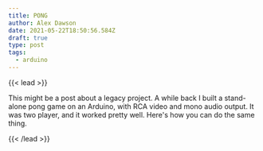 ```yaml
---
title: PONG
author: Alex Dawson
date: 2021-05-22T18:50:56.584Z
draft: true
type: post
tags:
  - arduino
---
```

{{< lead >}}

This might be a post about a legacy project. A while back I built a stand-alone pong game on an Arduino, with RCA video and mono audio output. It was two player, and it worked pretty well. Here's how you can do the same thing.

{{< /lead >}}
